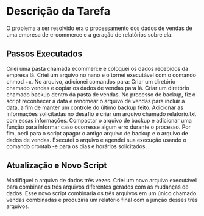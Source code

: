 # Descrição da Tarefa
O problema a ser resolvido era o processamento dos dados de vendas de uma empresa de e-commerce e a geração de relatórios sobre ela.


## Passos Executados
Criei uma pasta chamada ecommerce e coloquei os dados recebidos da empresa lá.
Criei um arquivo no nano e o tornei executável com o comando chmod +x.
No arquivo, adicionei comandos para:
Criar um diretório chamado vendas e copiar os dados de vendas para lá.
Criar um diretório chamado backup dentro da pasta de vendas.
No processo de backup, fiz o script reconhecer a data e renomear o arquivo de vendas para incluir a data, a fim de manter um controle do último backup feito.
Adicionar as informações solicitadas no desafio e criar um arquivo chamado relatório.txt com essas informações.
Compactar o arquivo de backup e adicionar uma função para informar caso ocorresse algum erro durante o processo.
Por fim, pedi para o script apagar o antigo arquivo de backup e o arquivo de dados de vendas.
Executei o arquivo e agendei sua execução usando o comando crontab -e para os dias e horários solicitados.
## Atualização e Novo Script
Modifiquei o arquivo de dados três vezes.
Criei um novo arquivo executável para combinar os três arquivos diferentes gerados com as mudanças de dados.
Esse novo script combinaria os três arquivos em um único chamado vendas combinadas e produziria um relatório final com a junção desses três arquivos.

